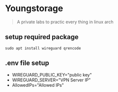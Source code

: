# Youngstorage

> A private labs to practic every thing in linux arch

## setup required package

```
sudo apt install wireguard qrencode
```


## .env file setup
- WIREGUARD_PUBLIC_KEY="public key"
- WIREGUARD_SERVER="VPN Server IP"
- AllowedIPs="Allowed IPs"